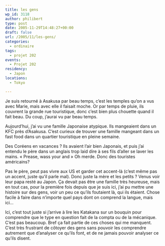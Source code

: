 ```yaml
---
title: les gens
wp_id: 3118
author: philibert
type: post
date: 2005-11-29T14:48:27+00:00
draft: false
url: /2005/11/les-gens/
categories:
  - ordinaire
tags:
  - projet 202
events:
  - Projet 202
residency:
  - Japon
locations:
  - Tokyo

---
```

Je suis retourné à Asakusa par beau temps, c&rsquo;est les temples qu&rsquo;on a vus avec Marie, mais avec elle il faisait moche. Or par temps de pluie, ils couvrent la grande rue touristique, donc c&rsquo;est bien plus chouette quand il fait beau. Du coup, j&rsquo;aurai vu par beau temps.

Aujourd&rsquo;hui, j&rsquo;ai vu une famille Japonaise atypique. Ils mangeaient dans un KFC près d&rsquo;Asakusa. C&rsquo;est curieux de trouver une famille mangeant dans un fast food dans un quartier touristique en pleine semaine.

Des Coréens en vacances ? Ils avaient l&rsquo;air bien Japonais, et puis j&rsquo;ai entendu le père dans un anglais trop laid dire à ses fils d&rsquo;aller se laver les mains. « Prease, wass your and » Oh merde. Donc des touristes américains?
  
Pas le père, peut pas vivre aux US et garder cet accent-là (c&rsquo;est même pas un accent, juste qu&rsquo;il parle mal). Donc juste la mère et les petits ? Venus voir leur papa resté au Japon. Ça devait pas être une famille très heureuse, mais en tout cas, pour la première fois depuis que je suis ici, j&rsquo;ai pu mettre une histoire sur des gens, voir un peu ce qu&rsquo;ils foutaient là, qui ils étaient. Chose facile à faire dans n&rsquo;importe quel pays dont on comprend la langue, mais ici&#8230; 

Ici, c&rsquo;est tout juste si j&rsquo;arrive à lire les Katakana sur un bouquin pour comprendre que le type en question fait de la compta ou de la mécanique. C&rsquo;est pas beaucoup. Bref ça fait partie de ces choses qui me manquent. C&rsquo;est très frustrant de côtoyer des gens sans pouvoir les comprendre autrement que d&rsquo;analyser ce qu&rsquo;ils font, et de ne jamais pouvoir analyser ce qu&rsquo;ils disent.